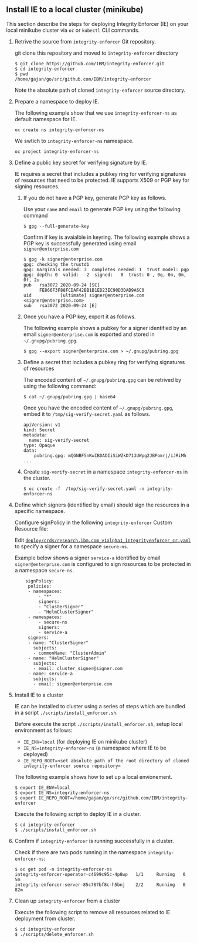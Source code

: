 ## Install IE to a local cluster (minikube)

This section describe the steps for deploying Integrity Enforcer (IE) on your local minikube cluster via `oc` or `kubectl` CLI commands. 

1. Retrive the source from `integrity-enforcer` Git repository.

    git clone this repository and moved to `integrity-enforcer` directory

    ```
    $ git clone https://github.com/IBM/integrity-enforcer.git
    $ cd integrity-enforcer
    $ pwd
    /home/gajan/go/src/github.com/IBM/integrity-enforcer
    ```

    Note the absolute path of cloned `integrity-enforcer` source directory.
    
2.  Prepare a namespace to deploy IE. 

    The following example show that we use `integrity-enforcer-ns` as default namespace for IE. 
    ```
    oc create ns integrity-enforcer-ns
    ```
    We swtich to  `integrity-enforcer-ns` namespace.

    ```
    oc project integrity-enforcer-ns
    ```

4. Define a public key secret for verifying signature by IE.

    IE requires a secret that includes a pubkey ring for verifying signatures of resources that need to be protected.  IE supports X509 or PGP key for signing resources.

    1. If you do not have a PGP key, generate PGP key as follows.
   
        Use your `name` and `email` to generate PGP key using the following command
        ```
        $ gpg --full-generate-key
        ```

        Confirm if key is avaialble in keyring. The following example shows a PGP key is successfully generated using email `signer@enterprise.com`
        ```
        $ gpg -k signer@enterprise.com
        gpg: checking the trustdb
        gpg: marginals needed: 3  completes needed: 1  trust model: pgp
        gpg: depth: 0  valid:   2  signed:   0  trust: 0-, 0q, 0n, 0m, 0f, 2u
        pub   rsa3072 2020-09-24 [SC]
              FE866F3F88FCDAF42BB1B1ED23EC90D3DAD9A6C0
        uid           [ultimate] signer@enterprise.com <signer@enterprise.com>
        sub   rsa3072 2020-09-24 [E]
        ```

    2. Once you have a PGP key, export it as follows.

        The following example shows a pubkey for a signer identified by an email `signer@enterprise.com` is exported and stored in `~/.gnupg/pubring.gpg`.

        ```
        $ gpg --export signer@enterprise.com > ~/.gnupg/pubring.gpg
        ```
        
        
    2.  Define a secret that includes a pubkey ring for verifying signatures of resources  
        
        The encoded content of `~/.gnupg/pubring.gpg` can be retrived by using the following command:
        ```
        $ cat ~/.gnupg/pubring.gpg | base64
        ```

        Once you have the encoded content of `~/.gnupg/pubring.gpg`, embed it to `/tmp/sig-verify-secret.yaml` as follows.

        ```
        apiVersion: v1
        kind: Secret
        metadata:
          name: sig-verify-secret
        type: Opaque
        data:
            pubring.gpg: mQGNBF5nKwIBDADIiSiWZkD713UWpg2JBPomrj/iJRiMh ...
        ```

     3. Create `sig-verify-secret` in a namespace `integrity-enforcer-ns` in the cluster.

        ```
        $ oc create -f  /tmp/sig-verify-secret.yaml -n integrity-enforcer-ns
        ```      

5. Define which signers (identified by email) should sign the resources in a specific namespace.

   Configure signPolicy in the following `integrity-enforcer` Custom Resource file:
   
   Edit [`deploy/crds/research.ibm.com_v1alpha1_integrityenforcer_cr.yaml`](../operator/deploy/crds/research.ibm.com_v1alpha1_integrityenforcer_cr.yaml) to specify a signer for a namespace `secure-ns`.

   Example below shows a signer `service-a` identified by email `signer@enterprise.com` is configured to sign rosources to be protected in a namespace `secure-ns`.
   
   ```
       signPolicy:
        policies:
        - namespaces:
            - "*"
            signers:
            - "ClusterSigner"
            - "HelmClusterSigner"
        - namespaces:
            - secure-ns
            signers:
            - service-a    
        signers:
        - name: "ClusterSigner"
          subjects:
          - commonName: "ClusterAdmin"
        - name: "HelmClusterSigner"
          subjects:
          - email: cluster_signer@signer.com
        - name: service-a 
          subjects:
          - email: signer@enterprise.com  

   ```

6. Install IE to a cluster

    IE can be installed to cluster using a series of steps which are bundled in a script `./scripts/install_enforcer.sh`.
    
    Before execute the script `./scripts/install_enforcer.sh`, setup local environment as follows:
      - `IE_ENV=local`  (for deploying IE on minikube cluster)
      - `IE_NS=integrity-enforcer-ns` (a namespace where IE to be deployed)
      - `IE_REPO_ROOT=<set absolute path of the root directory of cloned integrity-enforcer source repository>`

    The following example shows how to set up a local envionement.

    ```
    $ export IE_ENV=local 
    $ export IE_NS=integrity-enforcer-ns
    $ export IE_REPO_ROOT=/home/gajan/go/src/github.com/IBM/integrity-enforcer
    ``` 

    Execute the following script to deploy IE in a cluster.
    ```
    $ cd integrity-enforcer
    $ ./scripts/install_enforcer.sh
    ```

7. Confirm if `integrity-enforcer` is running successfully in a cluster.
    
   Check if there are two pods running in the namespace `integrity-enforcer-ns`: 
        
      ```
      $ oc get pod -n integrity-enforcer-ns
      integrity-enforcer-operator-c4699c95c-4p8wp   1/1     Running   0          5m
      integrity-enforcer-server-85c787bf8c-h5bnj    2/2     Running   0          82m
      ```


8. Clean up `integrity-enforcer` from a cluster
  
    Execute the following script to remove all resources related to IE deployment from cluster.
    ```
    $ cd integrity-enforcer
    $ ./scripts/delete_enforcer.sh
    ```